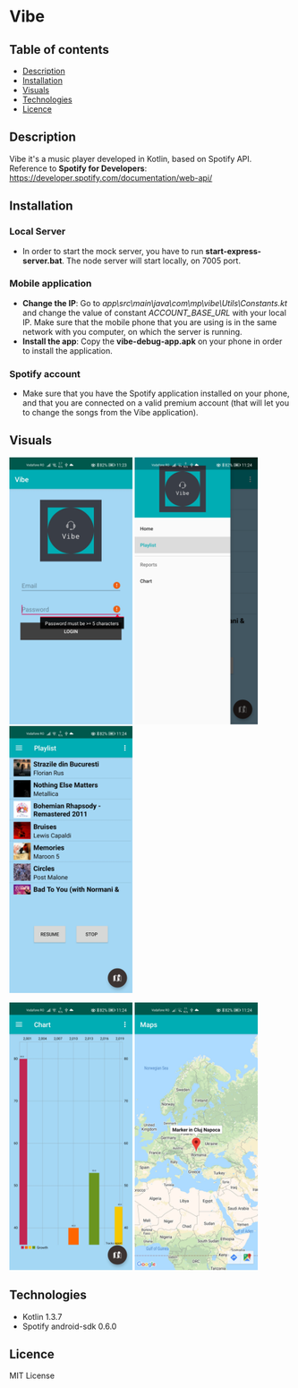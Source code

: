# Vibe

## Table of contents
* [Description](#Description)
* [Installation](#Installation)
* [Visuals](#Visuals)
* [Technologies](#Technologies)
* [Licence](#Licence)

## Description

Vibe it's a music player developed in Kotlin, based on Spotify API. <br>
Reference to **Spotify for Developers**: https://developer.spotify.com/documentation/web-api/ 

## Installation

### Local Server
- In order to start the mock server, you have to run **start-express-server.bat**. The node server will start locally, on 7005 port. 

### Mobile application
- **Change the IP**: Go to *app\src\main\java\com\mp\vibe\Utils\Constants.kt* and change the value of constant *ACCOUNT_BASE_URL* with your local IP. Make sure that the mobile  phone that you are using is in the same network with you computer, on which the server is running.
- **Install the app**: Copy the **vibe-debug-app.apk** on your phone in order to 
install the application. 

### Spotify account
- Make sure that you have the Spotify application installed on your phone, and 
that you are connected on a valid premium account (that will let you to change the songs from the Vibe application).

## Visuals
<img src="images//Screenshot_20200711_232359_com.mp.vibe.jpg" width="220"> <img src="images//Screenshot_20200711_232435_com.mp.vibe.jpg" width="220"> <img src="images//Screenshot_20200711_232414_com.mp.vibe.jpg" width="220">

<img src="images//Screenshot_20200711_232428_com.mp.vibe.jpg" width="220"> <img src="images//Screenshot_20200711_232441_com.mp.vibe.jpg" width="220">

## Technologies
- Kotlin 1.3.7
- Spotify android-sdk 0.6.0

## Licence
MIT License





